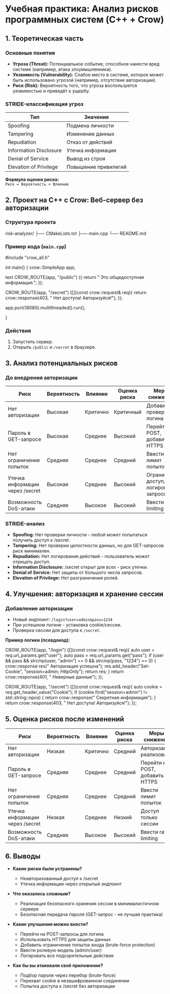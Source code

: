 # Учебная практика: Анализ рисков программных систем (C++ + Crow)
## 1. Теоретическая часть

### Основные понятия

- **Угроза (Threat):** Потенциальное событие, способное нанести вред системе (например, атака злоумышленника).
- **Уязвимость (Vulnerability):** Слабое место в системе, которое может быть использовано угрозой (например, отсутствие авторизации).
- **Риск (Risk):** Вероятность того, что угроза воспользуется уязвимостью и приведёт к ущербу.

### STRIDE-классификация угроз

| Тип                     | Значение                |
|-------------------------|-------------------------|
| Spoofing                | Подмена личности        |
| Tampering               | Изменение данных        |
| Repudiation             | Отказ от действий       |
| Information Disclosure  | Утечка информации      |
| Denial of Service       | Вывод из строя          |
| Elevation of Privilege  | Повышение привилегий    |

**Формула оценки риска:**  
`Риск = Вероятность × Влияние`

## 2. Проект на C++ с Crow: Веб-сервер без авторизации

### Структура проекта

risk-analyzer/
├── CMakeLists.txt
├── main.cpp
└── README.md
### Пример кода (`main.cpp`)

#include "crow_all.h"

int main() {
crow::SimpleApp app;

text
CROW_ROUTE(app, "/public")
([](){
    return " Это общедоступная информация.";
});

CROW_ROUTE(app, "/secret")
([](const crow::request& req){
    return crow::response(403, " Нет доступа! Авторизуйся!");
});

app.port(18080).multithreaded().run();

}

### Действия

1. Запустить сервер.
2. Открыть `/public` и `/secret` в браузере.

## 3. Анализ потенциальных рисков

### До внедрения авторизации

| Риск                       | Вероятность | Влияние   | Оценка риска | Меры снижения                |
|----------------------------|-------------|-----------|--------------|------------------------------|
| Нет авторизации            | Высокая     | Критично  | Критичный    | Добавить проверку логина     |
| Пароль в GET-запросе       | Высокая     | Среднее   | Высокий      | Перейти на POST, добавить HTTPS |
| Нет ограничения попыток    | Средняя     | Среднее   | Средний      | Ввести лимит попыток         |
| Утечка информации через /secret | Высокая | Среднее   | Высокий      | Ограничить доступ, логировать запросы |
| Возможность DoS-атаки      | Средняя     | Высокое   | Высокий      | Ввести rate limiting         |

### STRIDE-анализ

- **Spoofing:** Нет проверки личности - любой может попытаться получить доступ к /secret.
- **Tampering:** Нет проверки целостности данных, но для GET-запросов риск минимален.
- **Repudiation:** Нет логирования действий - пользователь может отрицать доступ.
- **Information Disclosure:** /secret открыт для всех - риск утечки.
- **Denial of Service:** Нет защиты от большого числа запросов.
- **Elevation of Privilege:** Нет разграничения ролей.

## 4. Улучшения: авторизация и хранение сессии

### Добавление авторизации

- Новый эндпоинт: `/login?user=admin&pass=1234`
- При успешном логине - установка cookie/сессии.
- Проверка сессии для доступа к `/secret`.

**Пример логики (псевдокод):**

CROW_ROUTE(app, "/login")
([](const crow::request& req){
auto user = req.url_params.get("user");
auto pass = req.url_params.get("pass");
if (user && pass && strcmp(user, "admin") == 0 && strcmp(pass, "1234") == 0) {
crow::response res(" Авторизация успешна");
res.add_header("Set-Cookie", "session=admin; HttpOnly");
return res;
}
return crow::response(401, " Неверные данные");
});

CROW_ROUTE(app, "/secret")
([](const crow::request& req){
auto cookie = req.get_header_value("Cookie");
if (cookie.find("session=admin") != std::string::npos) {
return crow::response(" Секретная информация");
}
return crow::response(403, " Нет доступа! Авторизуйся!");
});

## 5. Оценка рисков после изменений

| Риск                       | Вероятность | Влияние   | Оценка риска | Меры снижения                |
|----------------------------|-------------|-----------|--------------|------------------------------|
| Нет авторизации            | Низкая      | Критично  | Средний      | Авторизация реализована      |
| Пароль в GET-запросе       | Средняя     | Среднее   | Средний      | Перейти на POST, добавить HTTPS |
| Нет ограничения попыток    | Средняя     | Среднее   | Средний      | Ввести лимит попыток         |
| Утечка информации через /secret | Низкая | Среднее   | Низкий       | Доступ только сессии         |
| Возможность DoS-атаки      | Средняя     | Высокое   | Высокий      | Ввести rate limiting         |

## 6. Выводы

- **Какие риски были устранены?**  
  - Неавторизованный доступ к /secret
  - Утечка информации через открытый эндпоинт

- **Что оказалось сложным?**  
  - Реализация безопасного хранения сессии в минималистичном сервере
  - Безопасная передача пароля (GET-запрос - не лучшая практика)

- **Какие улучшения можно внести?**  
  - Перейти на POST-запросы для логина
  - Использовать HTTPS для защиты данных
  - Добавить ограничение попыток входа (brute-force protection)
  - Ввести ролевую модель (admin/user)
  - Логировать все подозрительные действия

- **Как бы вы атаковали своё приложение?**  
  - Подбор пароля через перебор (brute-force)
  - Перехват cookie в незашифрованном соединении
  - Попытка доступа к /secret без авторизации
